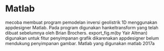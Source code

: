 # Matlab
mecoba membuat program pemodelan inversi geolistrik 1D menggunakan appdesigner Matlab.
Pada program digunakan hankeltransform yang telah dibuat sebelumnya oleh Brian Brochers.
export_fig.m(by Yair Altman) digunakan untuk fitur penyimpanan grafik dikarenakan appdesigner belum mendukung penyimpanan gambar.
Matlab yang digunakan matlab 2017a

